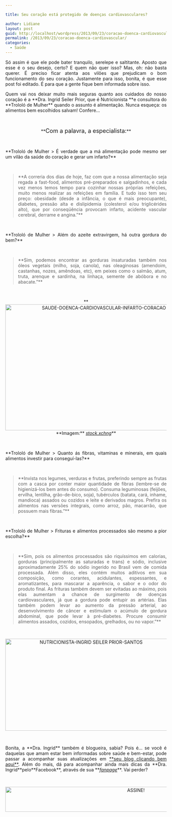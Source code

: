 ```yaml
---

title: Seu coração está protegido de doenças cardiovasculares?

author: Lidiane
layout: post
guid: http://localhost/wordpress/2013/09/23/coracao-doenca-cardiovascular/
permalink: /2013/09/23/coracao-doenca-cardiovascular/
categories:
  - Saúde
---
```

<p style="text-align: justify;">
  Só assim é que ele pode bater tranquilo, serelepe e saltitante. Aposto que esse é o seu desejo, certo? E quem não quer isso? Mas, oh: não basta querer. É preciso ficar atenta aos vilões que prejudicam o bom funcionamento do seu coração. Justamente para isso, bonita, é que esse post foi editado. É para que a gente fique bem informada sobre isso.
</p>

<p style="text-align: justify;" align="justify">
  Quem vai nos deixar muito mais seguras quanto aos cuidados do nosso coração é a **Dra. Ingrid Seiler Prior, que é Nutricionista **e consultora do **Trololó de Mulher** quando o assunto é alimentação. Nunca esqueça: os alimentos bem escolhidos salvam! Confere…
</p>

&nbsp;

<p align="center">
  **<span style="font-size: large;">Com a palavra, a especialista:</span>**
</p>

&nbsp;

<p align="justify">
  **Trololó de Mulher > É verdade que a má alimentação pode mesmo ser um vilão da saúde do coração e gerar um infarto?**
</p>

&nbsp;

> <p align="justify">
>   **A correria dos dias de hoje, faz com que a nossa alimentação seja regada a fast-food, alimentos pré-preparados e salgadinhos, e cada vez menos temos tempo para cozinhar nossas próprias refeições, muito menos realizar as refeições em família. E tudo isso tem seu preço: obesidade (desde a infância, o que é mais preocupante), diabetes, pressão alta e dislipidemia (colesterol e/ou triglicérides alto), que por conseqüência provocam infarto, acidente vascular cerebral, derrame e angina.”**
> </p>

&nbsp;

<p align="justify">
  **Trololó de Mulher > Além do azeite extravirgem, há outra gordura do bem?**
</p>

&nbsp;

> <p align="justify">
>   **Sim, podemos encontrar as gorduras insaturadas também nos óleos vegetais (milho, soja, canola), nas oleaginosas (amendoim, castanhas, nozes, amêndoas, etc), em peixes como o salmão, atum, truta, arenque e sardinha, na linhaça, semente de abóbora e no abacate.”**
> </p>

&nbsp;

<p align="center">
  **<a href="http://www.trololodemulher.com.br/blog/wp-content/uploads/2013/09/SAUDE-DOENCA-CARDIOVASCULAR-INFARTO-CORACAO.jpg"><img class="alignnone size-full wp-image-9785" src="http://www.trololodemulher.com.br/blog/wp-content/uploads/2013/09/SAUDE-DOENCA-CARDIOVASCULAR-INFARTO-CORACAO.jpg" alt="SAUDE-DOENCA-CARDIOVASCULAR-INFARTO-CORACAO" width="600" height="393" /></a><br /> **Imagem:** <em><a href="http://www.sxc.hu/" target="_blank">stock.xchng</a></em>**
</p>

&nbsp;

<p align="justify">
  **Trololó de Mulher > Quanto ás fibras, vitaminas e minerais, em quais alimentos investir para conseguí-las?**
</p>

&nbsp;

> <p align="justify">
>   **Invista nos legumes, verduras e frutas, preferindo sempre as frutas com a casca por conter maior quantidade de fibras (lembre-se de higienizá-los bem antes do consumo). Consuma leguminosas (feijões, ervilha, lentilha, grão-de-bico, soja), tubérculos (batata, cará, inhame, mandioca) assados ou cozidos e leite e derivados magros. Prefira os alimentos nas versões integrais, como arroz, pão, macarrão, que possuem mais fibras.”**
> </p>

&nbsp;

<p align="justify">
  **Trololó de Mulher > Frituras e alimentos processados são mesmo a pior escolha?**
</p>

&nbsp;

> <p align="justify">
>   **Sim, pois os alimentos processados são riquíssimos em calorias, gorduras (principalmente as saturadas e trans) e sódio, inclusive aproximadamente 25% do sódio ingerido no Brasil vem de comida processada. Além disso, eles contém muitos aditivos em sua composição, como corantes, acidulantes, espessantes, e aromatizantes, para mascarar a aparência, o sabor e o odor do produto final. As frituras também devem ser evitadas ao máximo, pois elas aumentam a chance de surgimento de doenças cardiovasculares, já que a gordura pode entupir as artérias. Elas também podem levar ao aumento da pressão arterial, ao desenvolvimento de câncer e estimulam o acúmulo de gordura abdominal, que pode levar à pré-diabetes. Procure consumir alimentos assados, cozidos, ensopados, grelhados, ou no vapor.”**
> </p>

&nbsp;

<p align="center">
  <a href="http://www.trololodemulher.com.br/blog/wp-content/uploads/2013/06/NUTRICIONISTA-INGRID-SEILER-PRIOR-SANTOS.png"><img class="alignnone size-full wp-image-9579" src="http://www.trololodemulher.com.br/blog/wp-content/uploads/2013/06/NUTRICIONISTA-INGRID-SEILER-PRIOR-SANTOS.png" alt="NUTRICIONISTA-INGRID SEILER PRIOR-SANTOS" width="520" height="287" /></a>
</p>

&nbsp;

<p align="justify">
  Bonita, a **Dra. Ingrid** também é blogueira, sabia? Pois é… se você é daquelas que amam estar bem informadas sobre saúde e bem-estar, pode passar a acompanhar suas atualizações em <a href="http://www.nutricionistaingrid.com.br/" target="_blank">**seu blog clicando bem aqui**</a>. Além do mais, dá para acompanhar ainda mais dicas da **Dra. Ingrid**pelo**Facebook**, através de sua **<em><a href="http://www.facebook.com/nutri.ingrid.prior" target="_blank">fanpage</a></em>**. Vai perder?
</p>

&nbsp;

<p align="center">
  <a href="http://feedburner.google.com/fb/a/mailverify?uri=blogbichafemea&loc=pt_BR" target="_blank"><img class="alignnone size-full wp-image-10439" src="http://www.trololodemulher.com.br/blog/wp-content/uploads/2014/09/ASSINE.png" alt="ASSINE!" width="800" height="78" /></a>
</p>